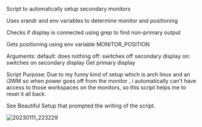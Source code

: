 
Script to automatically setup secondary monitors

Uses xrandr and env variables to determine monitor and positioning

Checks if display is connected using grep to find non-primary output


Gets positioning using env variable MONITOR_POSITION

Arguments:
  default: does nothing
  off: switches off secondary display
  on: switches on secondary display
Get primary display


Script Purpose: Due to my funny kind of setup which is arch linux and an i3WM so when power goes off from the monitor , i automatically can't have access to those workspaces on the monitors, so this script helps me to reset it all back.


See Beautiful Setup that prompted the writing of the script.

![20230111_223229](https://user-images.githubusercontent.com/98170427/212306009-1cf9d040-bffb-4bca-acf8-169d68fb8059.jpg)


